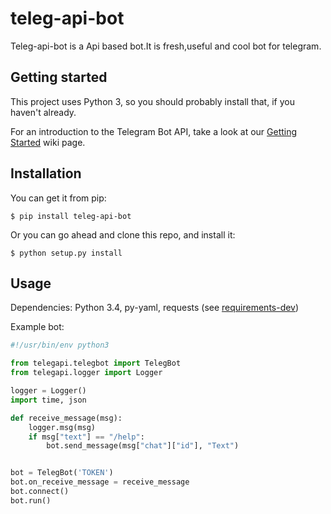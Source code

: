 # teleg-api-bot

Teleg-api-bot is a  Api based bot.It is fresh,useful and cool bot for telegram.

## Getting started

This project uses Python 3, so you should probably install that, if you haven't already.

For an introduction to the Telegram Bot API, take a look at our [Getting Started](https://github.com/LibreLabUCM/teleg-api-bot/wiki/Getting-started-with-the-Telegram-Bot-API) wiki page.

## Installation

You can get it from pip:

```
$ pip install teleg-api-bot
```

Or you can go ahead and clone this repo, and install it:

```
$ python setup.py install
```

## Usage

Dependencies: Python 3.4, py-yaml, requests (see [requirements-dev](./requirements-dev.txt))

Example bot:

```python
#!/usr/bin/env python3

from telegapi.telegbot import TelegBot
from telegapi.logger import Logger

logger = Logger()
import time, json

def receive_message(msg):
    logger.msg(msg)
    if msg["text"] == "/help":
        bot.send_message(msg["chat"]["id"], "Text")


bot = TelegBot('TOKEN')
bot.on_receive_message = receive_message
bot.connect()
bot.run()
```
